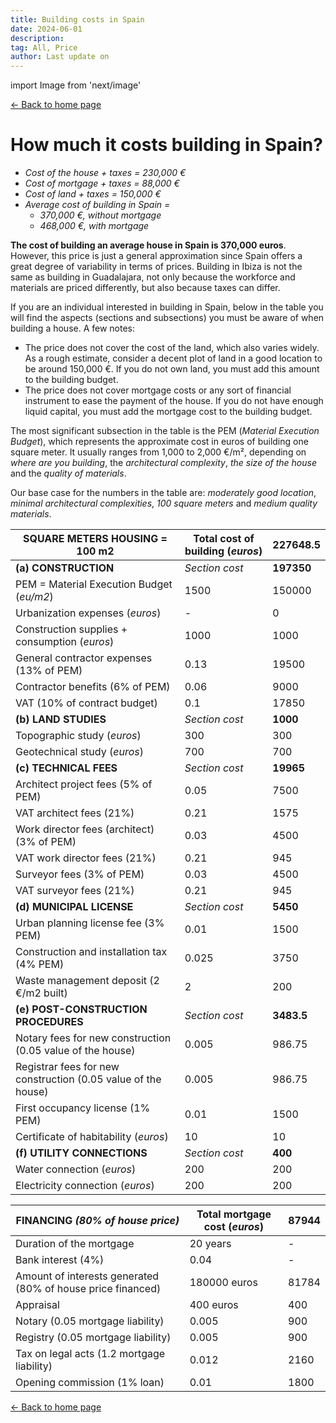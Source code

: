 ```yaml
---
title: Building costs in Spain
date: 2024-06-01
description:
tag: All, Price
author: Last update on
---
```


import Image from 'next/image'

<div class="meta-line"><a class="meta-back" href="/">← Back to home page</a></div>

# How much it costs building in Spain?

- *Cost of the house + taxes = 230,000 €*
- *Cost of mortgage + taxes = 88,000 €*
- *Cost of land + taxes = 150,000 €*
- *Average cost of building in Spain =*
  - *370,000 €, without mortgage*
  - *468,000 €, with mortgage*

**The cost of building an average house in Spain is 370,000 euros**. However, this price is just a general approximation since Spain offers a great degree of variability in terms of prices. Building in Ibiza is not the same as building in Guadalajara, not only because the workforce and materials are priced differently, but also because taxes can differ.

If you are an individual interested in building in Spain, below in the table you will find the aspects (sections and subsections) you must be aware of when building a house. A few notes:

- The price does not cover the cost of the land, which also varies widely. As a rough estimate, consider a decent plot of land in a good location to be around 150,000 €. If you do not own land, you must add this amount to the building budget.
- The price does not cover mortgage costs or any sort of financial instrument to ease the payment of the house. If you do not have enough liquid capital, you must add the mortgage cost to the building budget.

The most significant subsection in the table is the PEM (*Material Execution Budget*), which represents the approximate cost in euros of building one square meter. It usually ranges from 1,000 to 2,000 €/m², depending on *where are you building*, the *architectural complexity*, *the size of the house* and the *quality of materials*.

Our base case for the numbers in the table are: *moderately good location*, *minimal architectural complexities*, *100 square meters* and *medium quality materials*.

| **SQUARE METERS HOUSING = 100 m2**    | **Total cost of building** (*euros*)        | **227648.5**  |
|--------------------------|------------|-----------|
| **(a) CONSTRUCTION**             | *Section cost*            | **197350**    |
| PEM = Material Execution Budget (*eu/m2*) | 1500       | 150000    |
| Urbanization expenses (*euros*)   | -          | 0         |
| Construction supplies + consumption (*euros*) | 1000       | 1000      |
| General contractor expenses (13% of PEM) | 0.13       | 19500     |
| Contractor benefits (6% of PEM) | 0.06       | 9000      |
| VAT (10% of contract budget) | 0.1        | 17850     |
| **(b) LAND STUDIES**            | *Section cost*           | **1000**      |
| Topographic study (*euros*)        | 300        | 300       |
| Geotechnical study (*euros*)      | 700        | 700       |
| **(c) TECHNICAL FEES**           | *Section cost*           | **19965**     |
| Architect project fees (5% of PEM) | 0.05       | 7500      |
| VAT architect fees (21%) | 0.21       | 1575      |
| Work director fees (architect) (3% of PEM) | 0.03       | 4500      |
| VAT work director fees (21%) | 0.21       | 945       |
| Surveyor fees (3% of PEM) | 0.03       | 4500      |
| VAT surveyor fees (21%)  | 0.21       | 945       |
| **(d) MUNICIPAL LICENSE**        | *Section cost*           | **5450**      |
| Urban planning license fee (3% PEM) | 0.01       | 1500      |
| Construction and installation tax (4% PEM) | 0.025      | 3750      |
| Waste management deposit (2 €/m2 built) | 2          | 200       |
| **(e) POST-CONSTRUCTION PROCEDURES** | *Section cost*          | **3483.5**    |
| Notary fees for new construction (0.05 value of the house) | 0.005      | 986.75    |
| Registrar fees for new construction (0.05 value of the house) | 0.005      | 986.75    |
| First occupancy license (1% PEM) | 0.01       | 1500      |
| Certificate of habitability (*euros*) | 10         | 10        |
| **(f) UTILITY CONNECTIONS**      | *Section cost*           | **400**       |
| Water connection (*euros*)        | 200        | 200       |
| Electricity connection (*euros*)  | 200        | 200       |

| **FINANCING** *(80% of house price)*                              | **Total mortgage cost** (*euros*) |  **87944**   |
|-------------------------------------------------------------------|----------------|---------|
| Duration of the mortgage                                          | 20 years       | -  |
| Bank interest (4%)                                                | 0.04           | -   |
| Amount of interests generated (80% of house price financed)       | 180000 euros   | 81784 |
| Appraisal                                                         | 400 euros      | 400     |
| Notary (0.05 mortgage liability)                                  | 0.005          | 900     |
| Registry (0.05 mortgage liability)                                | 0.005          | 900     |
| Tax on legal acts (1.2 mortgage liability)                        | 0.012          | 2160    |
| Opening commission (1% loan)                                      | 0.01           | 1800    |

<div class="meta-line"><a class="meta-back" href="/">← Back to home page</a></div>
